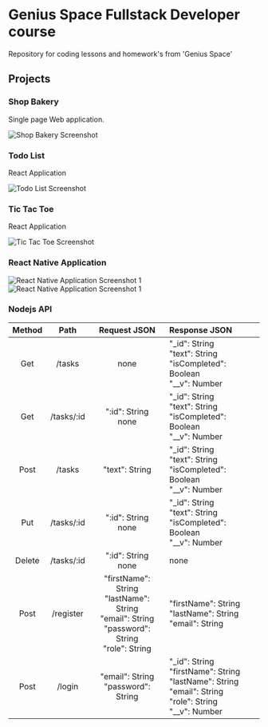 # Genius Space Fullstack Developer course

Repository for coding lessons and homework's from 'Genius Space'

## Projects

### Shop Bakery

Single page Web application.

![Shop Bakery Screenshot](https://i.ibb.co/fvKWFwg/modern-backery.png)

### Todo List

React Application

![Todo List Screenshot](https://i.ibb.co/tQPPwzc/todo.png)

### Tic Tac Toe

React Application

![Tic Tac Toe Screenshot](https://i.ibb.co/9gzqjhB/tic-tac-toe.png)

### React Native Application

![React Native Application Screenshot 1](https://i.ibb.co/KmcT99G/react-native-1.png) ![React Native Application Screenshot 1](https://i.ibb.co/vwY6pPq/react-native-2.png)

### Nodejs API

| Method |    Path    |                                               Request JSON                                               | Response JSON                                                                                                       |
| :----: | :--------: | :------------------------------------------------------------------------------------------------------: | :------------------------------------------------------------------------------------------------------------------ |
|  Get   |   /tasks   |                                                   none                                                   | "\_id": String<br>"text": String<br>"isCompleted": Boolean<br>"\_\_v": Number                                       |
|  Get   | /tasks/:id |                                          ":id": String<br>none                                           | "\_id": String<br>"text": String<br>"isCompleted": Boolean<br>"\_\_v": Number                                       |
|  Post  |   /tasks   |                                              "text": String                                              | "\_id": String<br>"text": String<br>"isCompleted": Boolean<br>"\_\_v": Number                                       |
|  Put   | /tasks/:id |                                          ":id": String<br>none                                           | "\_id": String<br>"text": String<br>"isCompleted": Boolean<br>"\_\_v": Number                                       |
| Delete | /tasks/:id |                                          ":id": String<br>none                                           | none                                                                                                                |
|  Post  | /register  | "firstName": String<br>"lastName": String<br>"email": String<br>"password": String<br>"role": String<br> | "firstName": String<br>"lastName": String<br>"email": String                                                        |
|  Post  |   /login   |                                  "email": String<br>"password": String                                   | "\_id": String<br>"firstName": String<br>"lastName": String<br>"email": String<br>"role": String<br>"\_\_v": Number |
